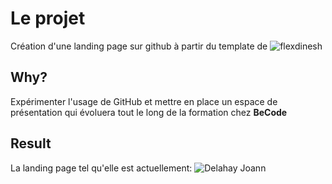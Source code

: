 # Le projet

Création d'une landing page sur github à partir du template de ![flexdinesh](https://github.com/flexdinesh/dev-landing-page#github-pages)

## Why?

Expérimenter l'usage de GitHub et mettre en place un espace de présentation qui évoluera tout le long de la formation chez **BeCode**

## Result

La landing page tel qu'elle est actuellement: ![Delahay Joann](https://delahayjoann.github.io/)